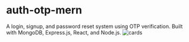 # auth-otp-mern
A login, signup, and password reset system using OTP verification. Built with MongoDB, Express.js, React, and Node.js.
![cards](https://github.com/user-attachments/assets/136dec73-58b5-43bf-94e8-fd608d160cad)
